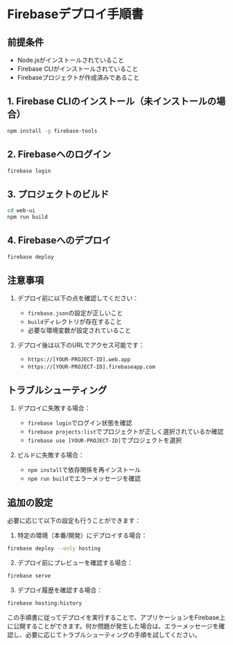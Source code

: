 # Firebaseデプロイ手順書

## 前提条件
- Node.jsがインストールされていること
- Firebase CLIがインストールされていること
- Firebaseプロジェクトが作成済みであること

## 1. Firebase CLIのインストール（未インストールの場合）
```bash
npm install -g firebase-tools
```

## 2. Firebaseへのログイン
```bash
firebase login
```

## 3. プロジェクトのビルド
```bash
cd web-ui
npm run build
```

## 4. Firebaseへのデプロイ
```bash
firebase deploy
```

## 注意事項
1. デプロイ前に以下の点を確認してください：
   - `firebase.json`の設定が正しいこと
   - `build`ディレクトリが存在すること
   - 必要な環境変数が設定されていること

2. デプロイ後は以下のURLでアクセス可能です：
   - `https://[YOUR-PROJECT-ID].web.app`
   - `https://[YOUR-PROJECT-ID].firebaseapp.com`

## トラブルシューティング
1. デプロイに失敗する場合：
   - `firebase login`でログイン状態を確認
   - `firebase projects:list`でプロジェクトが正しく選択されているか確認
   - `firebase use [YOUR-PROJECT-ID]`でプロジェクトを選択

2. ビルドに失敗する場合：
   - `npm install`で依存関係を再インストール
   - `npm run build`でエラーメッセージを確認

## 追加の設定
必要に応じて以下の設定も行うことができます：

1. 特定の環境（本番/開発）にデプロイする場合：
```bash
firebase deploy --only hosting
```

2. デプロイ前にプレビューを確認する場合：
```bash
firebase serve
```

3. デプロイ履歴を確認する場合：
```bash
firebase hosting:history
```

この手順書に従ってデプロイを実行することで、アプリケーションをFirebase上に公開することができます。何か問題が発生した場合は、エラーメッセージを確認し、必要に応じてトラブルシューティングの手順を試してください。
